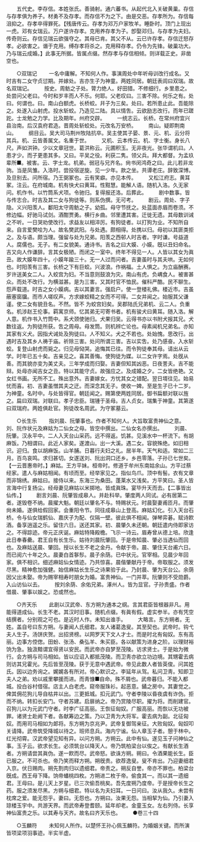 <!-- { "loadSidebar": true } -->
　　五代史。李存信。本姓张氏。善骑射。通六蕃书。从起代北入关破黄巢。存信与存孝俱为养子。材勇不及存孝。而存信不为之下。由是交恶。存孝所为。存信每沮抑之。存孝卒得罪死。【残唐传云。存孝为邓万户家牧羊。睡卧时。顶门上现出一虎。邓有女瑞云。万户遂许存孝。克用养存孝为子。卽娶邓归。与存孝为夫妇。传奇则云。存信见瑞云欲强夺之。其母已肯。其父不从。云已许存孝。存信迁怒存孝。必欲害之。谮于克用。缚存孝将杀之。克用释存孝。仍令为先锋。破巢功大。乃与瑞云成婚。】此事无所据。皆属点缀。然存孝与存信相倾。则详载正史。非凿空也。 

　　○双瑞记 
　　一名中庸解。不知何人作。事演周处中年听母训改行成名。又时吉有二女守贞愆期。并嫁处。吉亦生子为神童。两姓同居。朝廷表闾曰双瑞。故名双瑞记。 
　　按史。周鲂之子处。膂力绝人。好田猎。不修细行。乡里患之。处尝问父老曰。今时和岁丰而人不乐。何耶。父老叹曰。三害不除。何乐之有。处曰。何谓也。曰。南山白额虎。长桥蛟。幷子为三矣。处曰。若所患止此。吾能除之。处遂入山射虎。投水斩蛟。乃造见二陆。具以情吿。云欲励志改行。而年已蹉跎。士龙勉之力学。比及期年。州府交辟。 
　　一统志云。长桥。在常州府宜兴县治南。后汉袁府君造。晋周处斩蛟处。元改名万安桥。 
　　南山。疑即荆南山。 
　　纲目云。吴大司马荆州牧陆抗卒。吴主使其子晏、景、元、机、云分将其兵。机、云皆善属文。名重于世。 
　　又机、云本传云。机、字士衡。身长八尺。声如洪钟。少以文章冠世。葛洪称云。元圃积玉。无非夜光。张华谓机曰。人患才少。而子更患其多。又曰。平吴之役。利获二隽。领父兵。拜大都督。为孟玖辈所■。被害。云、字士龙。机弟。弱冠与兄齐名。尙书闵鸿奇之曰。此儿若非龙驹。当是凤雏。入洛时。尝投宿逆旋。见一少年。款之坐。共谭老庄。辞致深博。及旦别去。问所宿。乃王弼冢也。云有笑癖。亦见本传。 
　　又松江府志。黄耳冢。注云。在府城南。机有快犬曰黄耳。性黠慧。能解人语。随机入洛。久无家问。机作书。以竹筒系犬项。令驰归。复得报还洛。后葬此。 
　　剧中数事。皆与传志合。时吉及其二女与狗徒等。则系伪撰。无可考。 
　　剧云。周处、字子隐。义兴阳羡人。鄱阳太守周鲂之子。幼孤。母守节抚之。处蓝面赤眉而卷须。不修边幅。好驰马试剑。酒酣贾勇。横行乡曲。邻里遭其害。迁徙无遗。其母数训诫之不听。一日哭劝使改行。求益友以相淬厉。有狗徒者。以打狗为业。不知所自来。自言爱樊哙为人。故名樊武阳。与处遇。颇相得。处携以归。母初以其匪类拒之。及与语。颇当理。强留与处为兄弟。阳羡之西邨人时吉者。字时谦。号益道人。腐儒也。无子。有二女貌美。通诗书。吉名之曰大嫫、小嫫。旣以丑妇命名。吉又向人作谦辞。言其女极陋。而闭之一室中。终年不得见一人。人皆以其女为眞丑。故大嫫年四十。小嫫年踰三十。无一人过而问者。吉妻虽时与其夫哄。无如何也。时阳羡有三害。长桥之下有巨蛟。兴波浪。作祸福。土人惧之。为立庙酬赛。岁许送美女二人。入蛟宫为妇。不当意则鼓浪为灾。南山有虎。负嵎食人。被害甚众。而处不改行。为横滋甚。是为三害。又其时官不恤民。催科严酷。民不聊生。怨声载道。时吉之女小嫫病。吉以其妻言。强启户。使一登楼礼佛。楼近市。吉虽蔽塞窗牖。而市人嗟叹声。方求嫁蛟精之女而不可得。二女并闻之。始服其父谦谨。使二女有貌丑名。不然。皆不 为蛟宫妇矣。吴郡陆氏兄弟机、云二人。负重名。机涉赵王伦事。羁寓京师。忆其弟无可寄书者。机有骏犬曰黄耳。随入洛。解人意。机作书入竹筒中。系犬颈使驰归。犬果归吴。云得书亦以书附犬报其兄。犬数往返。为狗徒所获。吿之周母。母发筒。则机辨亡论也。母素闻机兄弟名。亦知其家有义犬。因指犬诫处及狗徒曰。人不知义。犬之不若也。处始愧。思改行。出遇时吉及其乡人祷于庙。祈除三害。处问所谓三害。吉以实吿。处乃感奋。入水斩蛟。复登山射虎而毙之。归见母恸哭。追悔其已往。而令狗徒奉其母。请出从云学。时年已五十矣。吉亲见之。喜其善悔。使狗徒为媒。以二女许字焉。处旣从善。而其貌亦变为美丈夫。三年学成而归娶。吉妻但知其凶恶。日夜詈夫。吉不能辩。处母亦闻吉女之丑。特以其能守贞。故强应之。及成婚之夕。二女皆绝艳。又女红书画。无所不工。殊出意外。吉妻嫁女。方忧其女之错配。翌日壻往见。始易忧而喜。初、吉妻虽憎其夫之迂。而深念其无子。使收一婢。至是生子已十二岁。为神童。名时中。与处皆得官。朝廷闻之。赐第使两姓同居。御书扁额对联以旌之。扁曰双瑞。对联曰。孝子忠臣。瑞锺于圣母。吉人贞女。瑞集于神童。其第遂曰双瑞府。两姓俱赴官。狗徒改名周武。为守冢墓云。 

　　○长生乐 
　　指刘晨、阮肇事也。作者不知何人。大旨取富贵神仙之意。刘、阮作状元及麻姑为二仙女之母。皆空中撰出。二仙女名亦撰出。 
　　刘晨、阮肇。汉永平中。二人入天台山采药。远不得返。饥甚。见溪水中一杯流下。有胡麻饭。乃相谓曰。此近人家矣。遂渡山。出一大溪。遇二女。容貌殊绝。如旧相识。迎归。食以胡麻饭。山羊脯。日暮行夫妇之礼。居半年。天气和适。常如二三月。百鸟哀鸣。求归甚切。女遂送刘、阮出洞口还乡。乡邑零落。子孙已七世矣。【一云晋惠帝时。】麻姑。王方平妹。桓帝时。修道于牟州东南姑余山。方平过蔡经家。遣人与麻姑相闻。有顷而至。经举家见之。指似鸟爪。顶中有髻。衣有文章而非锦绣。麻姑曰。接侍以来。东海三为桑田。蓬莱水又浅矣。方平笑曰。圣人皆言海中行复扬尘。经母妻见麻姑以米掷地。皆成眞珠。宴毕升天而去。【二事皆出仙传。】 
　　剧言刘晨、阮肇皆成皋人。并赴科举。肇度两人同试。必有居第二者。遂毁卷不纳。晨擢大魁。朝廷以肇名不与。特赐状元。时晨娶妻甫匝月。而肇尙未婚。遂俱给假回家。会重阳令节。同往成皋山上登高。麻姑幻化。引入天台石桥。令与仙女瑞鹤仙、嘉庆子为配、仅隔一壁。彼此俱不相闻。弹琴弈碁。赋诗飮酒。备享逍遥之乐。留住六日。送还其家。初、晨肇久未还朝。朝廷遣内侍即家访之。不得踪迹。帝元正庆诞。麻姑特降殿檐。飞示一诗云。眉寿曾从德上培。欣逢此日奉春罍。君王自有长生乐。姑待刘晨阮肇回。于是帝知晨、肇必当遇仙而回也。及麻姑送晨、肇回。授以长生不老之金丹。令献于帝。晨、肇住天台甫六日。而已阅六十年之久。晨妻白首鬖髿。晨子余荫。已中状元。官宰相。见晨少年回家。俱不相识。细述麻姑仙女情迹。乃共惊喜。晨偕肇献丹于帝。帝取服之。须发尽黑。精神愈加强健。始信麻姑长生乐之诗果验于此。乃封晨、肇为天台公。余荫因父出未娶。帝为赐宰相寿时朋女为婚。富贵神仙。一门并萃。阮肇则不受勋爵。入山访仙以去。 
　　按刘余荫、余佑兄弟。涿州人。皆为显官。子孙贵盛。作者借晨、肇事以娱之。恐或然也。 

　　○齐天乐 
　　此剧以汉武帝、东方朔为通本之纲。言其君臣皆根器非凡。用能得道成仙。长生不老。其汉时旧事。随机点缀。有眞有假。虚实参半。亦有凭空结撰者。分别观之可也。是近时人作。未知出谁手。 
　　大略言。东方朔者。无姓。盖自号曰东方朔。与妻闻人氏细君。友人诸葛逸叟。其至契也。武帝时。钩弋夫人生子。汤饼庆贺。出招贤榜。以网罗天下文人才士。而是时北有匈奴。东有高丽。边事方倥偬。田蚡、张汤、桑弘羊、朱买臣。各以献策为进身之阶。以理财裕饷为急。独汲黯谓宜得贤以安民。而武帝亦自梦至茂陵。访求贤士。于是始为微行。会方朔与司马相如。皆以应诏入都抵茂陵。而卫靑亦欲立功边境。其甥霍去病则访其兄霍光。先后皆至茂陵。获于无意中遇武帝。帝见此数人者皆英俊。问其姓氏。因以边务询之。娓娓各有所对。帝心默识之。李延年从驾。私问卫靑。知即卫夫人之弟。劝以戚里攀援而进。而靑慷■自命。殊不屑也。武帝暮归。不能入都城。投白谷村借宿。店主人白老虎。窥帝服珠衫。起恶意。鐍之房中。其妻觉之。俾其佣花狗儿导自枯井以出。三更抵城。扣元武门。守者李陵以昏夜虞有诈伪。拒而不纳。转扣长安门。守者苏建。启扉纳之。帝乃赏陵尽职。擢为将。而削建官。召狗儿以为元武门守者。时李广征高丽。王恢征匈奴。广服高丽。而恢以无功被罪。诸贤士赴阙下者。各献筹边之策。乃以卫靑为大将军。霍去病为副。北征匈奴。而用司马相如为郞将。东方朔为京兆尹。武帝复御驾亲征。大败匈奴。匈奴叩关请降。武帝筑受降城以待之。班师息兵。海内宁谧。仙人章玉子者。憩于林中。红光彻霄。汉武帝望见知有异。以问方朔。方朔云。此中有仙。遂见玉子问神仙之事。玉子云。欲求长生。必须筑台以降天人。帝乃筑柏梁台以俟之。有献长生酒者。方朔请尝其眞伪。遂一飮而尽。武帝怒。欲诛方朔。朔曰。令酒果能长生。臣已服之。不可杀也。帝乃笑而释方朔。朔旣贵。欲荐逸叟。叟不肯出。乃迎妻细君入京。伏日赐肉。朔先割肉归以遗细君。帝责之。朔反自誉。帝亦不罪也。柏梁台旣成。西王母下降。饷帝蟠桃四枚。方朔进二枚于帝。偷食其一。而以其一遗细君。王母曰。是儿天上岁星。已三次偷吾桃矣。吾先度朔乃度帝。于是授帝长生之药。服之须发尽黑。方朔与细君。特以名为夫妇耳。一日问曰。汝从我久。未尝有枕席之爱。能无怨乎。妻曰。无怨也。方朔曰。汝果无怨。当相挈为仙。乃引妻入琼楼玉宇中。共游天界。而武帝寿登耆颐。延年却老。金童玉女。左右列侍。长享神仙富贵之乐。以其寿与天齐。故名曰齐天乐也。 
　　●卷三十四 

　　○玉麟符 
　　未知何人所作。以楚怀王孙心佩玉麟符。为婚姻关键。而所演皆项梁项羽事迹。半实半虚。 
